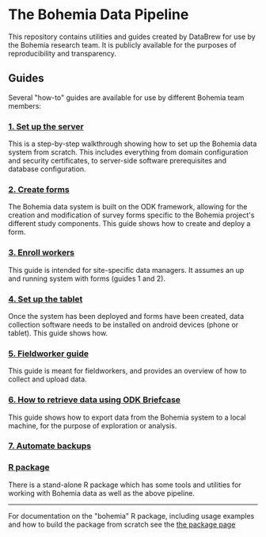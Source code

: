 
The Bohemia Data Pipeline
=============================================

This repository contains utilities and guides created by DataBrew for use by the Bohemia research team. It is publicly available for the purposes of reproducibility and transparency.

Guides
------------

Several "how-to" guides are available for use by different Bohemia team members:

### [1. Set up the server](guides/guide_odk_setup.md)

This is a step-by-step walkthrough showing how to set up the Bohemia data system from scratch. This includes everything from domain configuration and security certificates, to server-side software prerequisites and database configuration.  

### [2. Create forms](guides/guide_forms.md)

The Bohemia data system is built on the ODK framework, allowing for the creation and modification of survey forms specific to the Bohemia project's different study components. This guide shows how to create and deploy a form.

### [3. Enroll workers](guides/guide_enroll_workers.md)

This guide is intended for site-specific data managers. It assumes an up and running system with forms (guides 1 and 2).

### [4. Set up the tablet](guides/guide_data_collection_odk.md)

Once the system has been deployed and forms have been created, data collection software needs to be installed on android devices (phone or tablet). This guide shows how.

### [5. Fieldworker guide](guides/guide_fieldworker.md)

This guide is meant for fieldworkers, and provides an overview of how to collect and upload data.


### [6. How to retrieve data using ODK Briefcase](#guides/guide_briefcase.md)

This guide shows how to export data from the Bohemia system to a local machine, for the purpose of exploration or analysis.

### [7. Automate backups](#guides/guide_backups.md)



### [R package](#guides/guide_r_package.md)

There is a stand-alone R package which has some tools and utilities for working with Bohemia data as well as the above pipeline.

------------

For documentation on the "bohemia" R package, including usage examples and how to build the package from scratch see the [the package page](#rpackage/README.md)
